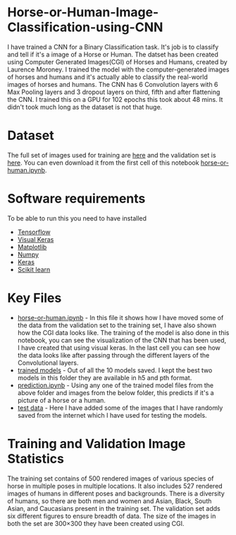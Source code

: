 # Horse-or-Human-Image-Classification-using-CNN
I have trained a CNN for a  Binary Classification task. It's job is to classify and tell if it's a image of a Horse or Human. The datset has been created using Computer Generated Images(CGI) of Horses and Humans, created by Laurence Moroney. I trained the model with the computer-generated images of horses and humans and it's actually able to classify the real-world images of horses and humans. The CNN has 6 Convolution layers with 6 Max Pooling layers and 3 dropout layers on third, fifth and after flattening the CNN. I trained this on a GPU for 102 epochs this took about 48 mins. It didn't took much long as the dataset is not that huge.

# Dataset
The full set of images used for training are [here](https://storage.googleapis.com/laurencemoroney-blog.appspot.com/horse-or-human.zip) and the validation set is [here](https://storage.googleapis.com/laurencemoroney-blog.appspot.com/validation-horse-or-human.zip). You can even download it from the first cell of this notebook [horse-or-human.ipynb](https://github.com/Moddy2024/Horse-or-Human-Image-Classification/blob/main/horse-or-human%20.ipynb).

# Software requirements
To be able to run this you need to have installed
* [Tensorflow](https://www.tensorflow.org/tutorials)
* [Visual Keras](https://github.com/paulgavrikov/visualkeras)
* [Matplotlib](https://matplotlib.org/)
* [Numpy](https://numpy.org/)
* [Keras](https://keras.io/)
* [Scikit learn](https://scikit-learn.org/stable/)


# Key Files
* [horse-or-human.ipynb](https://github.com/Moddy2024/Horse-or-Human-Image-Classification/blob/main/horse-or-human%20.ipynb) - In this file it shows how I have moved some of the data from the validation set to the training set, I have also shown how the CGI data looks like. The training of the model is also done in this notebook, you can see the visualization of the CNN that has been used, I have created that using visual keras. In the last cell you can see how the data looks like after passing through the different layers of the Convolutional layers.
* [trained models](https://github.com/Moddy2024/Horse-or-Human-Image-Classification/tree/main/trained%20models) - Out of all the 10 models saved. I kept the best two models in this folder they are available in h5 and pth format.
* [prediction.ipynb](https://github.com/Moddy2024/Horse-or-Human-Image-Classification/blob/main/prediction.ipynb) -  Using any one of the trained model files from the above folder and images from the below folder, this predicts if it's a picture of a horse or a human.
* [test data](https://github.com/Moddy2024/Horse-or-Human-Image-Classification/tree/main/test%20data) - Here I have added some of the images that I have randomly saved from the internet which I have used for testing the models.

# Training and Validation Image Statistics
The training set contains of 500 rendered images of various species of horse in multiple poses in multiple locations. It also includes 527 rendered images of humans in different poses and backgrounds. There is a diversity of humans, so there are both men and women and Asian, Black, South Asian, and Caucasians present in the training set. The validation set adds six different figures to ensure breadth of data. The size of the images in both the set are 300×300 they have been created using CGI.




